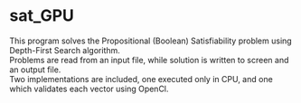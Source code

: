 # sat_GPU
This program solves the Propositional (Boolean) Satisfiability problem using Depth-First Search algorithm.
<br>
Problems are read from an input file, while solution is written to screen and an output file.
<br>
Two implementations are included, one executed only in CPU, and one which validates each vector using OpenCl.
